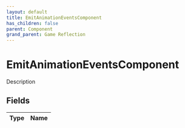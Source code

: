 ```yaml
---
layout: default
title: EmitAnimationEventsComponent
has_children: false
parent: Component
grand_parent: Game Reflection
---
```

# EmitAnimationEventsComponent
Description 

## Fields

| Type | Name |
|:----------|:--------------|

